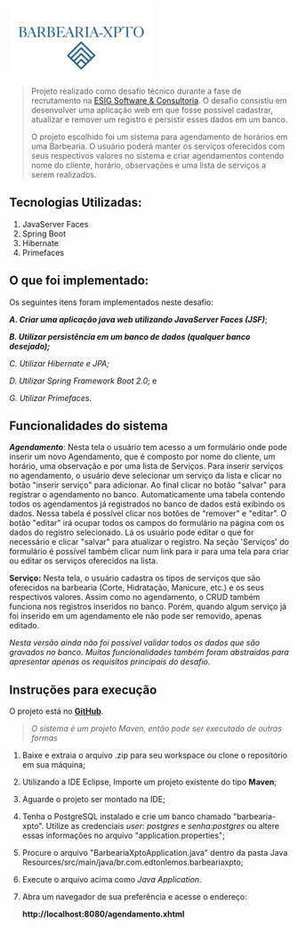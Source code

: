 ![logo](https://github.com/edtonlemos/barbearia-xpto/blob/main/src/main/webapp/resources/img/logo_barbearia.png?raw=true)

> Projeto realizado como desafio técnico durante a fase de recrutamento na [ESIG  Software & Consultoria](https://www.esig.com.br/portal/). O desafio consistiu em desenvolver uma aplicação web em que fosse possível cadastrar, atualizar e remover um registro e persistir esses dados em um banco.
>
> O projeto escolhido foi um sistema para agendamento de horários em uma Barbearia. O usuário poderá manter os serviços oferecidos com seus respectivos valores no sistema e criar agendamentos contendo nome do cliente, horário, observações e uma lista de serviços a serem realizados. 



## Tecnologias Utilizadas:

1. JavaServer Faces
2. Spring Boot
3. Hibernate
4. Primefaces

## O que foi implementado:

Os seguintes itens foram implementados neste desafio:

***A. Criar uma aplicação java web utilizando JavaServer Faces (JSF)***;

***B. Utilizar persistência em um banco de dados (qualquer banco desejado);***

*C. Utilizar Hibernate e JPA;*

*D. Utilizar Spring Framework Boot 2.0*; e

*G. Utilizar Primefaces*.



## Funcionalidades do sistema

***Agendamento***: Nesta tela o usuário tem acesso a um formulário onde pode inserir um novo Agendamento, que é composto por nome do cliente, um horário, uma observação e por uma lista de Serviços. Para inserir serviços no agendamento, o usuário deve selecionar um serviço da lista e clicar no botão "inserir serviço" para adicionar. Ao final clicar no botão "salvar" para registrar o agendamento no banco. Automaticamente uma tabela contendo todos os agendamentos já registrados no banco de dados está exibindo os dados. Nessa tabela é possível clicar nos botões de "remover" e "editar". O botão "editar" irá ocupar todos os campos do formulário na página com  os dados do registro selecionado. Lá os usuário pode editar o que for necessário e clicar "salvar" para atualizar o registro. Na seção 'Serviços' do formulário é possível também clicar num link para ir para uma tela para criar ou editar os serviços oferecidos na lista.





**Serviço:** Nesta tela, o usuário cadastra os tipos de serviços que são oferecidos na barbearia (Corte, Hidratação, Manicure, etc.) e os seus respectivos valores. Assim como no agendamento, o CRUD também funciona nos registros inseridos no banco. Porém, quando algum serviço já foi inserido em um agendamento ele não pode ser removido, apenas editado.

*Nesta versão ainda não foi possível validar todos os dados que são gravados no banco. Muitas funcionalidades também foram abstraídas para apresentar apenas  os requisitos principais do desafio.*



## Instruções para execução 

O projeto está no **[GitHub](https://github.com/edtonlemos/barbearia-xpto)**.

> *O sistema é um projeto Maven, então pode ser executado de outras formas*

1. Baixe e extraia o arquivo .zip para seu workspace ou clone o repositório em sua máquina;

2. Utilizando a IDE Eclipse, Importe um projeto existente do tipo **Maven**;

3. Aguarde o projeto ser montado na IDE;

4. Tenha o PostgreSQL instalado e crie um banco chamado "barbearia-xpto". Utilize as credenciais *user: postgres* e *senha:postgres* ou altere essas informações no arquivo "application.properties";

5. Procure o arquivo "BarbeariaXptoApplication.java" dentro da pasta Java Resources/src/main/java/br.com.edtonlemos.barbeariaxpto;

6. Execute o arquivo acima como *Java Application*.

7. Abra um navegador de sua preferência e acesse o endereço:

   **http://localhost:8080/agendamento.xhtml**

   

